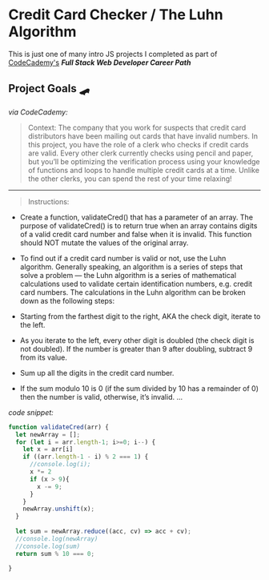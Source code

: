 # Credit Card Checker / The Luhn Algorithm 

This is just one of many intro JS  projects I completed as part of [CodeCademy's](https://www.codecademy.com) __*Full Stack Web Developer Career Path*__


## Project Goals 🛹
*via CodeCademy:*

>Context: The company that you work for suspects that credit card distributors have been mailing out cards that have invalid numbers. In this project, you have the role of a clerk who checks if credit cards are valid. Every other clerk currently checks using pencil and paper, but you’ll be optimizing the verification process using your knowledge of functions and loops to handle multiple credit cards at a time. Unlike the other clerks, you can spend the rest of your time relaxing! 

---------------
>Instructions:  
* Create a function, validateCred() that has a parameter of an array. The purpose of validateCred() is to return true when an array contains digits of a valid credit card number and false when it is invalid. This function should NOT mutate the values of the original array.

* To find out if a credit card number is valid or not, use the Luhn algorithm. Generally speaking, an algorithm is a series of steps that solve a problem — the Luhn algorithm is a series of mathematical calculations used to validate certain identification numbers, e.g. credit card numbers. The calculations in the Luhn algorithm can be broken down as the following steps:

* Starting from the farthest digit to the right, AKA the check digit, iterate to the left.
* As you iterate to the left, every other digit is doubled (the check digit is not doubled). If the number is greater than 9 after doubling, subtract 9 from its value.

* Sum up all the digits in the credit card number.
* If the sum modulo 10 is 0 (if the sum divided by 10 has a remainder of 0) then the number is valid, otherwise, it’s invalid.
...

_code snippet:_

```JavaScript
function validateCred(arr) {
  let newArray = [];
  for (let i = arr.length-1; i>=0; i--) {
    let x = arr[i]
    if ((arr.length-1 - i) % 2 === 1) {
      //console.log(i);
      x *= 2
      if (x > 9){
        x -= 9;
      }
    }
    newArray.unshift(x);
  }
  
  let sum = newArray.reduce((acc, cv) => acc + cv);
  //console.log(newArray)
  //console.log(sum)
  return sum % 10 === 0;
  
}
```